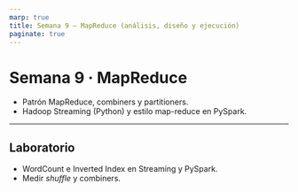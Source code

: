```yaml
---
marp: true
title: Semana 9 — MapReduce (análisis, diseño y ejecución)
paginate: true
---
```

# Semana 9 · MapReduce
- Patrón MapReduce, combiners y partitioners.
- Hadoop Streaming (Python) y estilo map-reduce en PySpark.

---
## Laboratorio
- WordCount e Inverted Index en Streaming y PySpark.
- Medir *shuffle* y combiners.
